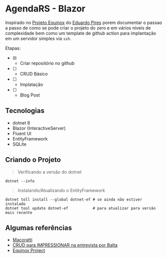 # AgendaRS - Blazor

Inspirado no [Projeto Equinox](#algumas-referências) do [Eduardo Pires](https://github.com/EduardoPires/) porem documentar o passao a passo de como se pode criar o projeto do zero e em vários níveis de complexidade bem como um template de github action para implantação em um servidor simples via ```ssh```.

Etapas:
- [X] - Criar repositório no github 
- [ ] - CRUD Básico
- [ ] - Implatação
- [ ] - Blog Post

## Tecnologias

- dotnet 8
- Blazor (InteractiveServer)
- Fluent UI
- EntityFramework
- SQLite

## Criando o Projeto

> Verificando a versão do dotnet

```shell
dotnet --info
```

> Instalando/Atualizando o EntityFramework
```shell
dotnet toll install --global dotnet-ef # se ainda não estiver instalado
dotnet tool update dotnet-ef           # para atualizar para versão mais recente
```


## Algumas referências
- [Macoratti](https://www.macoratti.net/)
- [CRUD para IMPRESSIONAR na entrevista por Balta](https://youtu.be/fmDYYsSXrKM?si=xdJhd0ecpUjetxXb)
- [Equinox Project](https://github.com/EduardoPires/EquinoxProject)
